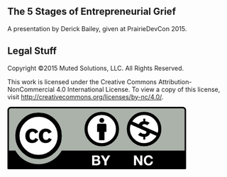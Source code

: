 ## The 5 Stages of Entrepreneurial Grief

A presentation by Derick Bailey, given at PrairieDevCon 2015.

## Legal Stuff

Copyright &copy;2015 Muted Solutions, LLC. All Rights Reserved.

This work is licensed under the Creative Commons Attribution-NonCommercial 4.0 International License. 
To view a copy of this license, visit http://creativecommons.org/licenses/by-nc/4.0/.

![](./assets/by-nc.png)
